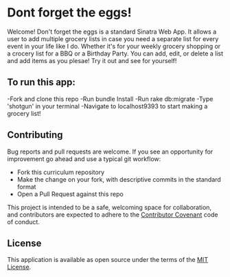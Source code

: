 # Dont forget the eggs! #

Welcome!  Don't forget the eggs is a standard Sinatra Web App.  It allows a user to add multiple grocery lists in case you need a separate list for every event in your life like I do.  Whether it's for your weekly grocery shopping or a crocery list for a BBQ or a Birthday Party. You can add, edit, or delete a list and add items as you plesae! Try it out and see for yourself!

## To run this app: ## 

-Fork and clone this repo 
-Run bundle Install 
-Run rake db:migrate
-Type 'shotgun' in your terminal 
-Navigate to localhost9393 to start making a grocery list!

## Contributing ##
Bug reports and pull requests are welcome. If you see an opportunity for improvement go ahead and use a typical git workflow: 

- Fork this curriculum repository
- Make the change on your fork, with descriptive commits in the standard format
- Open a Pull Request against this repo 

This project is intended to be a safe, welcoming space for collaboration, and contributors are expected to adhere to the [Contributor Covenant](http://contributor-covenant.org/) code of conduct.

## License ##
This application is available as open source under the terms of the [MIT License](https://opensource.org/licenses/MIT).